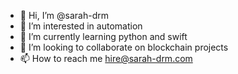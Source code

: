 - 👋 Hi, I’m @sarah-drm
- 👀 I’m interested in automation
- 🌱 I’m currently learning python and swift
- 💞️ I’m looking to collaborate on blockchain projects
- 📫 How to reach me hire@sarah-drm.com

<!---
sarah-drm/sarah-drm is a ✨ special ✨ repository because its `README.md` (this file) appears on your GitHub profile.
You can click the Preview link to take a look at your changes.
--->
